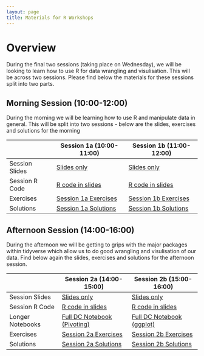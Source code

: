 ```yaml
---
layout: page
title: Materials for R Workshops
---
```


# Overview

During the final two sessions (taking place on Wednesday), we will be looking to learn how to use R for data wrangling and visulisation. This will be across two sessions. Please find below the materials for these sessions split into two parts.

## Morning Session (10:00-12:00)
During the morning we will be learning how to use R and manipulate data in general. This will be split into two sessions - below are the slides, exercises and solutions for the morning

|              | Session 1a (10:00-11:00)                | Session 1b  (11:00-12:00)               |
| ------------ | --------------------------------------- | --------------------------------------- |
| Session Slides | [Slides only](/files/RSessions/Session1a_Slides.pdf) | [Slides only](/files/RSessions/Session1b_Slides.pdf) |
| Session R Code | [R code in slides](/files/RSessions/Session1a_Slides.rmd) | [R code in slides](/files/RSessions/Session1b_Slides.rmd)  |
| Exercises    | [Session 1a Exercises](/files/RSessions/Session1a_Exercises.rmd) | [Session 1b Exercises](/files/RSessions/Session1b_Exercises.rmd) |
| Solutions    | [Session 1a Solutions](/files/RSessions/Session1a_Solutions.rmd) | [Session 1b Solutions](/files/RSessions/Session1b_Solutions.rmd) |

## Afternoon Session (14:00-16:00)
During the afternoon we will be getting to grips with the major packages within tidyverse which allow us to do good wrangling and visulisation of our data. Find below again the slides, exercises and solutions for the afternoon session.

|              | Session 2a (14:00-15:00)                | Session 2b (15:00-16:00)                |
| ------------ | --------------------------------------- | --------------------------------------- |
| Session Slides | [Slides only](/files/RSessions/Session2a_Slides.pdf) | [Slides only](/files/RSessions/Session2b_Slides.pdf) |
| Session R Code | [R code in slides](/files/RSessions/Session2a_Slides.rmd) | [R code in slides](/files/RSessions/Session2b_Slides.rmd)  |
| Longer Notebooks | [Full DC Notebook (Pivoting)](/files/RSessions/Session2a_PivotingGuide.Rmd) | [Full DC Notebook (ggplot)](/files/RSessions/Session2b_FullScript.Rmd)  |
| Exercises    | [Session 2a Exercises](/files/RSessions/Session2a_Exercises.rmd) | [Session 2b Exercises](/files/RSessions/Session2b_Exercises.rmd) |
| Solutions    | [Session 2a Solutions](/files/RSessions/Session2a_Solutions.rmd) | [Session 2b Solutions](/files/RSessions/Session2b_Solutions.rmd) |
